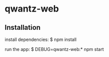 # qwantz-web
## Installation
   install dependencies:
     $ npm install

   run the app:
     $ DEBUG=qwantz-web:* npm start


